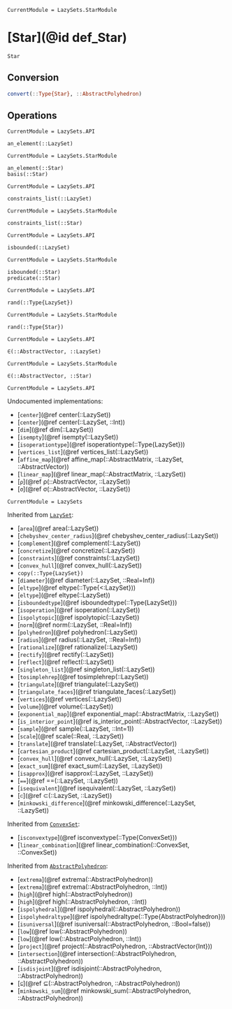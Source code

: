 ```@meta
CurrentModule = LazySets.StarModule
```

# [Star](@id def_Star)

```@docs
Star
```

## Conversion

```julia
convert(::Type{Star}, ::AbstractPolyhedron)
```

## Operations

```@meta
CurrentModule = LazySets.API
```
```@docs; canonical=false
an_element(::LazySet)
```
```@meta
CurrentModule = LazySets.StarModule
```
```@docs
an_element(::Star)
basis(::Star)
```
```@meta
CurrentModule = LazySets.API
```
```@docs; canonical=false
constraints_list(::LazySet)
```
```@meta
CurrentModule = LazySets.StarModule
```
```@docs
constraints_list(::Star)
```
```@meta
CurrentModule = LazySets.API
```
```@docs; canonical=false
isbounded(::LazySet)
```
```@meta
CurrentModule = LazySets.StarModule
```
```@docs
isbounded(::Star)
predicate(::Star)
```
```@meta
CurrentModule = LazySets.API
```
```@docs; canonical=false
rand(::Type{LazySet})
```
```@meta
CurrentModule = LazySets.StarModule
```
```@docs
rand(::Type{Star})
```
```@meta
CurrentModule = LazySets.API
```
```@docs; canonical=false
∈(::AbstractVector, ::LazySet)
```
```@meta
CurrentModule = LazySets.StarModule
```
```@docs
∈(::AbstractVector, ::Star)
```

```@meta
CurrentModule = LazySets.API
```

Undocumented implementations:

* [`center`](@ref center(::LazySet))
* [`center`](@ref center(::LazySet, ::Int))
* [`dim`](@ref dim(::LazySet))
* [`isempty`](@ref isempty(::LazySet))
* [`isoperationtype`](@ref isoperationtype(::Type{LazySet}))
* [`vertices_list`](@ref vertices_list(::LazySet))
* [`affine_map`](@ref affine_map(::AbstractMatrix, ::LazySet, ::AbstractVector))
* [`linear_map`](@ref linear_map(::AbstractMatrix, ::LazySet))
* [`ρ`](@ref ρ(::AbstractVector, ::LazySet))
* [`σ`](@ref σ(::AbstractVector, ::LazySet))

```@meta
CurrentModule = LazySets
```

Inherited from [`LazySet`](@ref):

* [`area`](@ref area(::LazySet))
* [`chebyshev_center_radius`](@ref chebyshev_center_radius(::LazySet))
* [`complement`](@ref complement(::LazySet))
* [`concretize`](@ref concretize(::LazySet))
* [`constraints`](@ref constraints(::LazySet))
* [`convex_hull`](@ref convex_hull(::LazySet))
* `copy(::Type{LazySet})`
* [`diameter`](@ref diameter(::LazySet, ::Real=Inf))
* [`eltype`](@ref eltype(::Type{<:LazySet}))
* [`eltype`](@ref eltype(::LazySet))
* [`isboundedtype`](@ref isboundedtype(::Type{LazySet}))
* [`isoperation`](@ref isoperation(::LazySet))
* [`ispolytopic`](@ref ispolytopic(::LazySet))
* [`norm`](@ref norm(::LazySet, ::Real=Inf))
* [`polyhedron`](@ref polyhedron(::LazySet))
* [`radius`](@ref radius(::LazySet, ::Real=Inf))
* [`rationalize`](@ref rationalize(::LazySet))
* [`rectify`](@ref rectify(::LazySet))
* [`reflect`](@ref reflect(::LazySet))
* [`singleton_list`](@ref singleton_list(::LazySet))
* [`tosimplehrep`](@ref tosimplehrep(::LazySet))
* [`triangulate`](@ref triangulate(::LazySet))
* [`triangulate_faces`](@ref triangulate_faces(::LazySet))
* [`vertices`](@ref vertices(::LazySet))
* [`volume`](@ref volume(::LazySet))
* [`exponential_map`](@ref exponential_map(::AbstractMatrix, ::LazySet))
* [`is_interior_point`](@ref is_interior_point(::AbstractVector, ::LazySet))
* [`sample`](@ref sample(::LazySet, ::Int=1))
* [`scale`](@ref scale(::Real, ::LazySet))
* [`translate`](@ref translate(::LazySet, ::AbstractVector))
* [`cartesian_product`](@ref cartesian_product(::LazySet, ::LazySet))
* [`convex_hull`](@ref convex_hull(::LazySet, ::LazySet))
* [`exact_sum`](@ref exact_sum(::LazySet, ::LazySet))
* [`isapprox`](@ref isapprox(::LazySet, ::LazySet))
* [`==`](@ref ==(::LazySet, ::LazySet))
* [`isequivalent`](@ref isequivalent(::LazySet, ::LazySet))
* [`⊂`](@ref ⊂(::LazySet, ::LazySet))
* [`minkowski_difference`](@ref minkowski_difference(::LazySet, ::LazySet))

Inherited from [`ConvexSet`](@ref):
* [`isconvextype`](@ref isconvextype(::Type{ConvexSet}))
* [`linear_combination`](@ref linear_combination(::ConvexSet, ::ConvexSet))

Inherited from [`AbstractPolyhedron`](@ref):
* [`extrema`](@ref extrema(::AbstractPolyhedron))
* [`extrema`](@ref extrema(::AbstractPolyhedron, ::Int))
* [`high`](@ref high(::AbstractPolyhedron))
* [`high`](@ref high(::AbstractPolyhedron, ::Int))
* [`ispolyhedral`](@ref ispolyhedral(::AbstractPolyhedron))
* [`ispolyhedraltype`](@ref ispolyhedraltype(::Type{AbstractPolyhedron}))
* [`isuniversal`](@ref isuniversal(::AbstractPolyhedron, ::Bool=false))
* [`low`](@ref low(::AbstractPolyhedron))
* [`low`](@ref low(::AbstractPolyhedron, ::Int))
* [`project`](@ref project(::AbstractPolyhedron, ::AbstractVector{Int}))
* [`intersection`](@ref intersection(::AbstractPolyhedron, ::AbstractPolyhedron))
* [`isdisjoint`](@ref isdisjoint(::AbstractPolyhedron, ::AbstractPolyhedron))
* [`⊆`](@ref ⊆(::AbstractPolyhedron, ::AbstractPolyhedron))
* [`minkowski_sum`](@ref minkowski_sum(::AbstractPolyhedron, ::AbstractPolyhedron))
